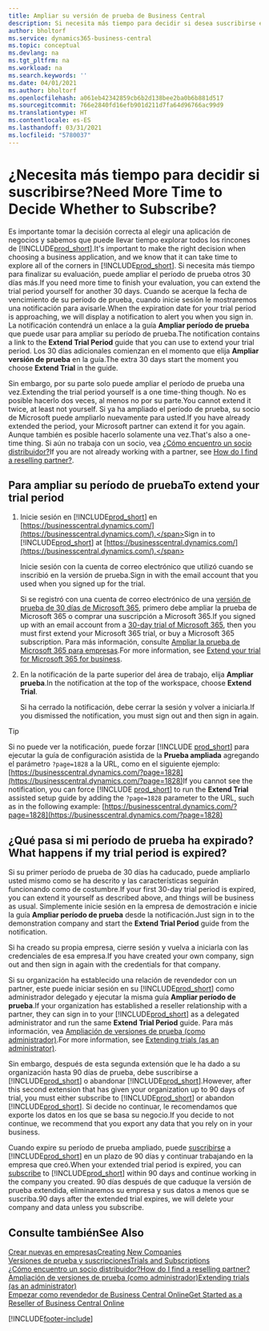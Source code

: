 ```yaml
---
title: Ampliar su versión de prueba de Business Central
description: Si necesita más tiempo para decidir si desea suscribirse en Dynamics 365 Business Central, puede ampliar su versión de prueba una vez. Conozca sus opciones.
author: bholtorf
ms.service: dynamics365-business-central
ms.topic: conceptual
ms.devlang: na
ms.tgt_pltfrm: na
ms.workload: na
ms.search.keywords: ''
ms.date: 04/01/2021
ms.author: bholtorf
ms.openlocfilehash: a061eb42342859cb6b2d138bee2ba0b6b881d517
ms.sourcegitcommit: 766e2840fd16efb901d211d7fa64d96766ac99d9
ms.translationtype: HT
ms.contentlocale: es-ES
ms.lasthandoff: 03/31/2021
ms.locfileid: "5780037"
---
```

# <a name="need-more-time-to-decide-whether-to-subscribe"></a><span data-ttu-id="cdd02-104">¿Necesita más tiempo para decidir si suscribirse?</span><span class="sxs-lookup"><span data-stu-id="cdd02-104">Need More Time to Decide Whether to Subscribe?</span></span>

<span data-ttu-id="cdd02-105">Es importante tomar la decisión correcta al elegir una aplicación de negocios y sabemos que puede llevar tiempo explorar todos los rincones de [!INCLUDE[prod_short](includes/prod_short.md)].</span><span class="sxs-lookup"><span data-stu-id="cdd02-105">It's important to make the right decision when choosing a business application, and we know that it can take time to explore all of the corners in [!INCLUDE[prod_short](includes/prod_short.md)].</span></span> <span data-ttu-id="cdd02-106">Si necesita más tiempo para finalizar su evaluación, puede ampliar el período de prueba otros 30 días más.</span><span class="sxs-lookup"><span data-stu-id="cdd02-106">If you need more time to finish your evaluation, you can extend the trial period yourself for another 30 days.</span></span> <span data-ttu-id="cdd02-107">Cuando se acerque la fecha de vencimiento de su período de prueba, cuando inicie sesión le mostraremos una notificación para avisarle.</span><span class="sxs-lookup"><span data-stu-id="cdd02-107">When the expiration date for your trial period is approaching, we will display a notification to alert you when you sign in.</span></span> <span data-ttu-id="cdd02-108">La notificación contendrá un enlace a la guía **Ampliar período de prueba** que puede usar para ampliar su período de prueba.</span><span class="sxs-lookup"><span data-stu-id="cdd02-108">The notification contains a link to the **Extend Trial Period** guide that you can use to extend your trial period.</span></span> <span data-ttu-id="cdd02-109">Los 30 días adicionales comienzan en el momento que elija **Ampliar versión de prueba** en la guía.</span><span class="sxs-lookup"><span data-stu-id="cdd02-109">The extra 30 days start the moment you choose **Extend Trial** in the guide.</span></span>

<span data-ttu-id="cdd02-110">Sin embargo, por su parte solo puede ampliar el período de prueba una vez.</span><span class="sxs-lookup"><span data-stu-id="cdd02-110">Extending the trial period yourself is a one time-thing though.</span></span> <span data-ttu-id="cdd02-111">No es posible hacerlo dos veces, al menos no por su parte.</span><span class="sxs-lookup"><span data-stu-id="cdd02-111">You cannot extend it twice, at least not yourself.</span></span> <span data-ttu-id="cdd02-112">Si ya ha ampliado el período de prueba, su socio de Microsoft puede ampliarlo nuevamente para usted.</span><span class="sxs-lookup"><span data-stu-id="cdd02-112">If you have already extended the period, your Microsoft partner can extend it for you again.</span></span> <span data-ttu-id="cdd02-113">Aunque también es posible hacerlo solamente una vez.</span><span class="sxs-lookup"><span data-stu-id="cdd02-113">That's also a one-time thing.</span></span> <span data-ttu-id="cdd02-114">Si aún no trabaja con un socio, vea [¿Cómo encuentro un socio distribuidor?](across-faq.md#findpartner)</span><span class="sxs-lookup"><span data-stu-id="cdd02-114">If you are not already working with a partner, see [How do I find a reselling partner?](across-faq.md#findpartner).</span></span>  

## <a name="to-extend-your-trial-period"></a><span data-ttu-id="cdd02-115">Para ampliar su período de prueba</span><span class="sxs-lookup"><span data-stu-id="cdd02-115">To extend your trial period</span></span>

1. <span data-ttu-id="cdd02-116">Inicie sesión en [!INCLUDE[prod_short](includes/prod_short.md)] en [https://businesscentral.dynamics.com/](https://businesscentral.dynamics.com/).</span><span class="sxs-lookup"><span data-stu-id="cdd02-116">Sign in to [!INCLUDE[prod_short](includes/prod_short.md)] at [https://businesscentral.dynamics.com/](https://businesscentral.dynamics.com/).</span></span>

    <span data-ttu-id="cdd02-117">Inicie sesión con la cuenta de correo electrónico que utilizó cuando se inscribió en la versión de prueba.</span><span class="sxs-lookup"><span data-stu-id="cdd02-117">Sign in with the email account that you used when you signed up for the trial.</span></span>  

    <span data-ttu-id="cdd02-118">Si se registró con una cuenta de correo electrónico de una [versión de prueba de 30 días de Microsoft 365](/microsoft-365/commerce/sign-up-for-office-365-trial), primero debe ampliar la prueba de Microsoft 365 o comprar una suscripción a Microsoft 365.</span><span class="sxs-lookup"><span data-stu-id="cdd02-118">If you signed up with an email account from a [30-day trial of Microsoft 365](/microsoft-365/commerce/sign-up-for-office-365-trial), then you must first extend your Microsoft 365 trial, or buy a Microsoft 365 subscription.</span></span> <span data-ttu-id="cdd02-119">Para más información, consulte [Ampliar la prueba de Microsoft 365 para empresas](/microsoft-365/commerce/extend-your-trial).</span><span class="sxs-lookup"><span data-stu-id="cdd02-119">For more information, see [Extend your trial for Microsoft 365 for business](/microsoft-365/commerce/extend-your-trial).</span></span>
2. <span data-ttu-id="cdd02-120">En la notificación de la parte superior del área de trabajo, elija **Ampliar prueba**.</span><span class="sxs-lookup"><span data-stu-id="cdd02-120">In the notification at the top of the workspace, choose **Extend Trial**.</span></span>

    <span data-ttu-id="cdd02-121">Si ha cerrado la notificación, debe cerrar la sesión y volver a iniciarla.</span><span class="sxs-lookup"><span data-stu-id="cdd02-121">If you dismissed the notification, you must sign out and then sign in again.</span></span>

> [!TIP]
> <span data-ttu-id="cdd02-122">Si no puede ver la notificación, puede forzar [!INCLUDE [prod_short](includes/prod_short.md)] para ejecutar la guía de configuración asistida de la **Prueba ampliada** agregando el parámetro ```?page=1828``` a la URL, como en el siguiente ejemplo: [https://businesscentral.dynamics.com/?page=1828](https://businesscentral.dynamics.com/?page=1828)</span><span class="sxs-lookup"><span data-stu-id="cdd02-122">If you cannot see the notification, you can force [!INCLUDE [prod_short](includes/prod_short.md)] to run the **Extend Trial** assisted setup guide by adding the ```?page=1828``` parameter to the URL, such as in the following example: [https://businesscentral.dynamics.com/?page=1828](https://businesscentral.dynamics.com/?page=1828)</span></span>

## <a name="what-happens-if-my-trial-period-is-expired"></a><span data-ttu-id="cdd02-123">¿Qué pasa si mi período de prueba ha expirado?</span><span class="sxs-lookup"><span data-stu-id="cdd02-123">What happens if my trial period is expired?</span></span>

<span data-ttu-id="cdd02-124">Si su primer período de prueba de 30 días ha caducado, puede ampliarlo usted mismo como se ha descrito y las características seguirán funcionando como de costumbre.</span><span class="sxs-lookup"><span data-stu-id="cdd02-124">If your first 30-day trial period is expired, you can extend it yourself as described above, and things will be business as usual.</span></span> <span data-ttu-id="cdd02-125">Simplemente inicie sesión en la empresa de demostración e inicie la guía **Ampliar período de prueba** desde la notificación.</span><span class="sxs-lookup"><span data-stu-id="cdd02-125">Just sign in to the demonstration company and start the **Extend Trial Period** guide from the notification.</span></span>  

<span data-ttu-id="cdd02-126">Si ha creado su propia empresa, cierre sesión y vuelva a iniciarla con las credenciales de esa empresa.</span><span class="sxs-lookup"><span data-stu-id="cdd02-126">If you have created your own company, sign out and then sign in again with the credentials for that company.</span></span>  

<span data-ttu-id="cdd02-127">Si su organización ha establecido una relación de revendedor con un partner, este puede iniciar sesión en su [!INCLUDE[prod_short](includes/prod_short.md)] como administrador delegado y ejecutar la misma guía **Ampliar período de prueba**.</span><span class="sxs-lookup"><span data-stu-id="cdd02-127">If your organization has established a reseller relationship with a partner, they can sign in to your [!INCLUDE[prod_short](includes/prod_short.md)] as a delegated administrator and run the same **Extend Trial Period** guide.</span></span> <span data-ttu-id="cdd02-128">Para más información, vea [Ampliación de versiones de prueba (como administrador)](/dynamics365/business-central/dev-itpro/administration/tenant-administration#extending-trials).</span><span class="sxs-lookup"><span data-stu-id="cdd02-128">For more information, see [Extending trials (as an administrator)](/dynamics365/business-central/dev-itpro/administration/tenant-administration#extending-trials).</span></span>  

<span data-ttu-id="cdd02-129">Sin embargo, después de esta segunda extensión que le ha dado a su organización hasta 90 días de prueba, debe suscribirse a [!INCLUDE[prod_short](includes/prod_short.md)] o abandonar [!INCLUDE[prod_short](includes/prod_short.md)].</span><span class="sxs-lookup"><span data-stu-id="cdd02-129">However, after this second extension that has given your organization up to 90 days of trial, you must either subscribe to [!INCLUDE[prod_short](includes/prod_short.md)] or abandon [!INCLUDE[prod_short](includes/prod_short.md)].</span></span> <span data-ttu-id="cdd02-130">Si decide no continuar, le recomendamos que exporte los datos en los que se basa su negocio.</span><span class="sxs-lookup"><span data-stu-id="cdd02-130">If you decide to not continue, we recommend that you export any data that you rely on in your business.</span></span>

<span data-ttu-id="cdd02-131">Cuando expire su período de prueba ampliado, puede [suscribirse](https://go.microsoft.com/fwlink/?linkid=828659) a [!INCLUDE[prod_short](includes/prod_short.md)] en un plazo de 90 días y continuar trabajando en la empresa que creó.</span><span class="sxs-lookup"><span data-stu-id="cdd02-131">When your extended trial period is expired, you can [subscribe](https://go.microsoft.com/fwlink/?linkid=828659) to [!INCLUDE[prod_short](includes/prod_short.md)] within 90 days and continue working in the company you created.</span></span> <span data-ttu-id="cdd02-132">90 días después de que caduque la versión de prueba extendida, eliminaremos su empresa y sus datos a menos que se suscriba.</span><span class="sxs-lookup"><span data-stu-id="cdd02-132">90 days after the extended trial expires, we will delete your company and data unless you subscribe.</span></span>  

## <a name="see-also"></a><span data-ttu-id="cdd02-133">Consulte también</span><span class="sxs-lookup"><span data-stu-id="cdd02-133">See Also</span></span>

[<span data-ttu-id="cdd02-134">Crear nuevas en empresas</span><span class="sxs-lookup"><span data-stu-id="cdd02-134">Creating New Companies</span></span>](about-new-company.md)  
[<span data-ttu-id="cdd02-135">Versiones de prueba y suscripciones</span><span class="sxs-lookup"><span data-stu-id="cdd02-135">Trials and Subscriptions</span></span>](across-preview.md)  
[<span data-ttu-id="cdd02-136">¿Cómo encuentro un socio distribuidor?</span><span class="sxs-lookup"><span data-stu-id="cdd02-136">How do I find a reselling partner?</span></span>](across-faq.md#findpartner)  
[<span data-ttu-id="cdd02-137">Ampliación de versiones de prueba (como administrador)</span><span class="sxs-lookup"><span data-stu-id="cdd02-137">Extending trials (as an administrator)</span></span>](/dynamics365/business-central/dev-itpro/administration/tenant-administration#extending-trials)  
[<span data-ttu-id="cdd02-138">Empezar como revendedor de Business Central Online</span><span class="sxs-lookup"><span data-stu-id="cdd02-138">Get Started as a Reseller of Business Central Online</span></span>](/dynamics365/business-central/dev-itpro/administration/get-started-online)  


[!INCLUDE[footer-include](includes/footer-banner.md)]